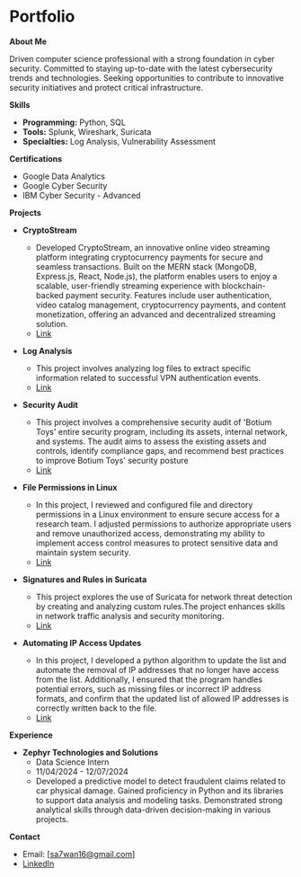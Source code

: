 #                                                                                   Portfolio

**About Me**

Driven computer science professional with a strong foundation in cyber security. 
Committed to staying up-to-date with the latest cybersecurity trends and technologies. 
Seeking opportunities to contribute to innovative security initiatives and protect critical infrastructure.

**Skills**

* **Programming:** Python, SQL
* **Tools:** Splunk, Wireshark, Suricata
* **Specialties:** Log Analysis, Vulnerability Assessment

**Certifications**

* Google Data Analytics
* Google Cyber Security
* IBM Cyber Security - Advanced

**Projects**

* **CryptoStream**
  * Developed CryptoStream, an innovative online video streaming platform integrating cryptocurrency payments for secure and seamless transactions. Built on the MERN stack 
    (MongoDB, Express.js, React, Node.js), the platform enables users to enjoy a scalable, user-friendly streaming experience with blockchain-backed payment security. Features 
    include user authentication, video catalog management, cryptocurrency payments, and content monetization, offering an advanced and decentralized streaming solution.
  * [Link](https://github.com/sa7wan16/CryptoStream)

* **Log Analysis**
  * This project involves analyzing log files to extract specific information related to successful VPN authentication events.
  * [Link](https://github.com/sa7wan16/Log_Analysis_Project/tree/666fd73cbdec46f707ecfa33ebe46804dfaf8815)

* **Security Audit**
  * This project involves a comprehensive security audit of 'Botium Toys' entire security program, including its assets, internal network, and systems.
    The audit aims to assess the existing assets and controls, identify compliance gaps, and recommend best practices to improve Botium Toys' security posture
  * [Link](https://github.com/sa7wan16/Security_audit_project)

* **File Permissions in Linux**
  * In this project, I reviewed and configured file and directory permissions in a Linux environment to ensure secure access for a research team. I adjusted permissions to 
    authorize appropriate users and remove unauthorized access, demonstrating my ability to implement access control measures to protect sensitive data and maintain system security.
  * [Link](https://github.com/sa7wan16/File_permissions_linux_project)


* **Signatures and Rules in Suricata**
  * This project explores the use of Suricata for network threat detection by creating and analyzing custom rules.The project enhances skills in network traffic analysis and 
    security monitoring.
  * [Link](https://github.com/sa7wan16/Suricata_project)

* **Automating IP Access Updates**
  * In this project, I developed a python algorithm to update the list and automate the removal of IP addresses that no longer have access from the list. Additionally, I ensured 
    that the program handles potential errors, such as missing files or incorrect IP address formats, and confirm that the updated list of allowed IP addresses is correctly written 
    back to the file.
  * [Link](https://github.com/sa7wan16/Automating_file_updates_python_project)


**Experience**

* **Zephyr Technologies and Solutions**
  * Data Science Intern
  * 11/04/2024 - 12/07/2024
  * Developed a predictive model to detect fraudulent claims related to car physical damage.
    Gained proficiency in Python and its libraries to support data analysis and modeling tasks.
    Demonstrated strong analytical skills through data-driven decision-making in various projects.

**Contact**

* Email: [sa7wan16@gmail.com]
* [LinkedIn](https://www.linkedin.com/in/mohammedsafwanm/)
